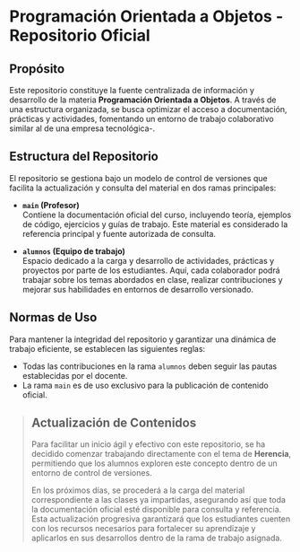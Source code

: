# Programación Orientada a Objetos - Repositorio Oficial

## Propósito  
Este repositorio constituye la fuente centralizada de información y desarrollo de la materia **Programación Orientada a Objetos**. A través de una estructura organizada, se busca optimizar el acceso a documentación, prácticas y actividades, fomentando un entorno de trabajo colaborativo similar al de una empresa tecnológica-.

## Estructura del Repositorio  
El repositorio se gestiona bajo un modelo de control de versiones que facilita la actualización y consulta del material en dos ramas principales:

- **`main` (Profesor)**  
  Contiene la documentación oficial del curso, incluyendo teoría, ejemplos de código, ejercicios y guías de trabajo. Este material es considerado la referencia principal y fuente autorizada de consulta.

- **`alumnos` (Equipo de trabajo)**  
  Espacio dedicado a la carga y desarrollo de actividades, prácticas y proyectos por parte de los estudiantes. Aquí, cada colaborador podrá trabajar sobre los temas abordados en clase, realizar contribuciones y mejorar sus habilidades en entornos de desarrollo versionado.

## Normas de Uso  
Para mantener la integridad del repositorio y garantizar una dinámica de trabajo eficiente, se establecen las siguientes reglas:  
- Todas las contribuciones en la rama `alumnos` deben seguir las pautas establecidas por el docente.  
- La rama `main` es de uso exclusivo para la publicación de contenido oficial.






>## Actualización de Contenidos  
>
>Para facilitar un inicio ágil y efectivo con este repositorio, se ha decidido comenzar trabajando directamente con el tema de **Herencia**, permitiendo que los alumnos exploren este concepto dentro de un entorno de control de versiones.  
>
>En los próximos días, se procederá a la carga del material correspondiente a las clases ya impartidas, asegurando así que toda la documentación oficial esté disponible para consulta y referencia. Esta actualización progresiva garantizará que los estudiantes cuenten con los recursos necesarios para fortalecer su aprendizaje y aplicarlos en sus desarrollos dentro de la rama de trabajo asignada.  
>
